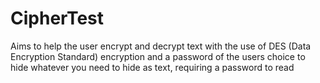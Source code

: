 # CipherTest
Aims to help the user encrypt and decrypt text with the use of DES (Data Encryption Standard) encryption and a password of the users choice to hide whatever you need to hide as text, requiring a password to read
